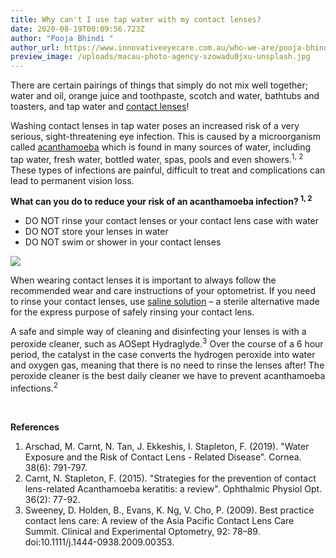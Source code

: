 ```yaml
---
title: Why can't I use tap water with my contact lenses?
date: 2020-08-19T00:09:56.723Z
author: "Pooja Bhindi "
author_url: https://www.innovativeeyecare.com.au/who-we-are/pooja-bhindi
preview_image: /uploads/macau-photo-agency-szowadu0jxu-unsplash.jpg
---
```

<div class="employee-heading">

There are certain pairings of things that simply do not mix well together; water and oil, orange juice and toothpaste, scotch and water, bathtubs and toasters, and tap water and [contact lenses](https://www.innovativeeyecare.com.au/what-we-do/contact-lenses)! 

</div>

Washing contact lenses in tap water poses an increased risk of a very serious, sight-threatening eye infection. This is caused by a microorganism called [acanthamoeba](https://www.innovativeeyecare.com.au/what-we-do/keratitis) which is found in many sources of water, including tap water, fresh water, bottled water, spas, pools and even showers.<sup>1, 2</sup> These types of infections are painful, difficult to treat and complications can lead to permanent vision loss. 

**What can you do to reduce your risk of an acanthamoeba infection? <sup>1, 2</sup>** 

* DO NOT rinse your contact lenses or your contact lens case with water
* DO NOT store your lenses in water
* DO NOT swim or shower in your contact lenses



![](/uploads/tap.jpg)

When wearing contact lenses it is important to always follow the recommended wear and care instructions of your optometrist. If you need to rinse your contact lenses, use [saline solution](https://eyesolutions.com.au/collections/frontpage/products/eyeye-saline-360ml) – a sterile alternative made for the express purpose of safely rinsing your contact lens.

A safe and simple way of cleaning and disinfecting your lenses is with a peroxide cleaner, such as AOSept Hydraglyde.<sup>3</sup> Over the course of a 6 hour period, the catalyst in the case converts the hydrogen peroxide into water and oxygen gas, meaning that there is no need to rinse the lenses after! The peroxide cleaner is the best daily cleaner we have to prevent acanthamoeba infections.<sup>2</sup>

<br>

**References** 

1. Arschad, M. Carnt, N. Tan, J. Ekkeshis, I. Stapleton, F. (2019). "Water Exposure and the Risk of Contact Lens - Related Disease". Cornea. 38(6): 791-797.
2. Carnt, N. Stapleton, F. (2015). "Strategies for the prevention of contact lens-related Acanthamoeba keratitis: a review". Ophthalmic Physiol Opt. 36(2): 77-92.
3. Sweeney, D. Holden, B., Evans, K. Ng, V. Cho, P. (2009). Best practice contact lens care: A review of the Asia Pacific Contact Lens Care Summit. Clinical and Experimental Optometry, 92: 78–89. doi:10.1111/j.1444-0938.2009.00353.